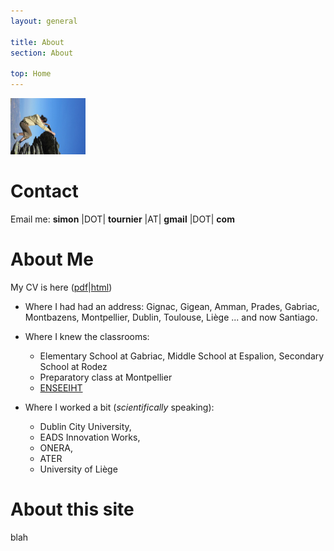 ```yaml
---
layout: general

title: About
section: About

top: Home
---
```


<img class='inset right' src='/images/climb.jpg' title='simon'
alt='simon with long hair' width='120px' />

Contact
=======

Email me: **simon** |DOT| **tournier** |AT| **gmail** |DOT| **com**

About Me
========

My CV is here ([pdf](/about/CV_tournier.pdf)|[html](/about/CV.html))

 + Where I had had an address:
Gignac,
Gigean,
Amman,
Prades,
Gabriac,
Montbazens,
Montpellier,
Dublin,
Toulouse,
Liège ... 
and 
now Santiago.

 + Where I knew the classrooms:
   - Elementary School at Gabriac, Middle School at Espalion, Secondary School at Rodez 
   - Preparatory class at Montpellier  
   - [ENSEEIHT](http://www.enseeiht.fr)

 + Where I worked a bit (*scientifically* speaking):
   - Dublin City University,
   - EADS Innovation Works,
   - ONERA,
   - ATER	
   - University of Liège


About this site
===============

blah
